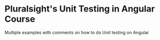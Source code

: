 # Pluralsight's Unit Testing in Angular Course

Multiple examples with comments on how to do Unit testing on Angular

